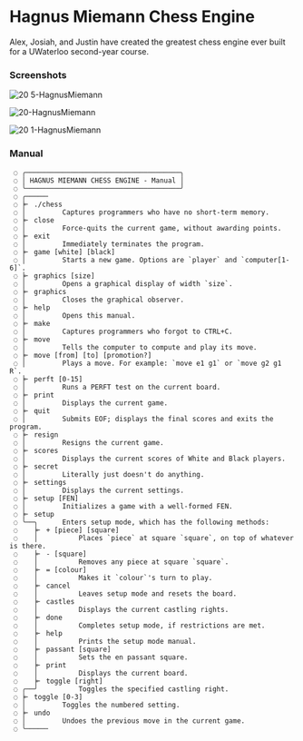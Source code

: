 # Hagnus Miemann Chess Engine

Alex, Josiah, and Justin have created the greatest chess engine ever built for a UWaterloo second-year course.

### Screenshots

![20 5-HagnusMiemann](https://github.com/plettj/hagnusmiemann/assets/65507438/fb0f0123-42fa-4fc8-a864-9a3b89787337)

![20-HagnusMiemann](https://github.com/plettj/hagnusmiemann/assets/65507438/f9eb1e1f-9ff7-4991-8e43-783b944552c1)

![20 1-HagnusMiemann](https://github.com/plettj/hagnusmiemann/assets/65507438/0a8a43ae-1947-4b4f-9c11-520ea29d901a)

### Manual
```
 ◌ ╭──────────────────────────────────────╮
 ◌ │ HAGNUS MIEMANN CHESS ENGINE - Manual │
 ◌ ╰──────────────────────────────────────╯
 ◌ ╭─────╴
 ◌ ╞╴ ./chess
 ◌ │         Captures programmers who have no short-term memory.
 ◌ ╞╴ close
 ◌ │         Force-quits the current game, without awarding points.
 ◌ ╞╴ exit
 ◌ │         Immediately terminates the program.
 ◌ ╞╴ game [white] [black]
 ◌ │         Starts a new game. Options are `player` and `computer[1-6]`.
 ◌ ╞╴ graphics [size]
 ◌ │         Opens a graphical display of width `size`.
 ◌ ╞╴ graphics
 ◌ │         Closes the graphical observer.
 ◌ ╞╴ help
 ◌ │         Opens this manual.
 ◌ ╞╴ make
 ◌ │         Captures programmers who forgot to CTRL+C.
 ◌ ╞╴ move
 ◌ │         Tells the computer to compute and play its move.
 ◌ ╞╴ move [from] [to] [promotion?]
 ◌ │         Plays a move. For example: `move e1 g1` or `move g2 g1 R`.
 ◌ ╞╴ perft [0-15]
 ◌ │         Runs a PERFT test on the current board.
 ◌ ╞╴ print
 ◌ │         Displays the current game.
 ◌ ╞╴ quit
 ◌ │         Submits EOF; displays the final scores and exits the program.
 ◌ ╞╴ resign
 ◌ │         Resigns the current game.
 ◌ ╞╴ scores
 ◌ │         Displays the current scores of White and Black players.
 ◌ ╞╴ secret
 ◌ │         Literally just doesn't do anything.
 ◌ ╞╴ settings
 ◌ │         Displays the current settings.
 ◌ ╞╴ setup [FEN]
 ◌ │         Initializes a game with a well-formed FEN.
 ◌ ╞╴ setup
 ◌ ╰──╮      Enters setup mode, which has the following methods:
 ◌    ╞╴ + [piece] [square]
 ◌    │          Places `piece` at square `square`, on top of whatever is there.
 ◌    ╞╴ - [square]
 ◌    │          Removes any piece at square `square`.
 ◌    ╞╴ = [colour]
 ◌    │          Makes it `colour`'s turn to play.
 ◌    ╞╴ cancel
 ◌    │          Leaves setup mode and resets the board.
 ◌    ╞╴ castles
 ◌    │          Displays the current castling rights.
 ◌    ╞╴ done
 ◌    │          Completes setup mode, if restrictions are met.
 ◌    ╞╴ help
 ◌    │          Prints the setup mode manual.
 ◌    ╞╴ passant [square]
 ◌    │          Sets the en passant square.
 ◌    ╞╴ print
 ◌    │          Displays the current board.
 ◌    ╞╴ toggle [right]
 ◌ ╭──╯          Toggles the specified castling right.
 ◌ ╞╴ toggle [0-3]
 ◌ │         Toggles the numbered setting.
 ◌ ╞╴ undo
 ◌ │         Undoes the previous move in the current game.
 ◌ ╰─────╴
```
